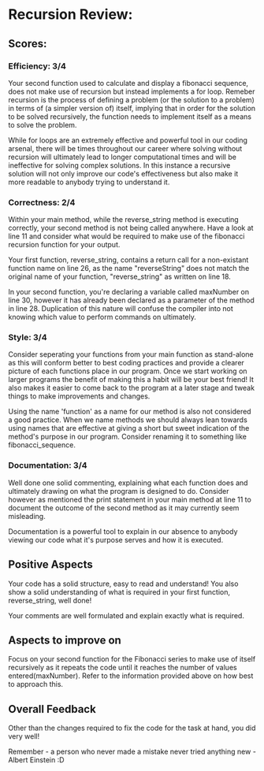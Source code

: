 # Recursion Review:

## Scores:

### **Efficiency**: 3/4

Your second function used to calculate and display a fibonacci sequence, does not make use of recursion but instead implements a for loop. Remeber recursion is the process of defining a problem (or the solution to a problem) in terms of (a simpler version of) itself, implying that in order for the solution to be solved recursively, the function needs to implement itself as a means to solve the problem.

While for loops are an extremely effective and powerful tool in our coding arsenal, there will be times throughout our career where solving without recursion will ultimately lead to longer computational times and will be ineffective for solving complex solutions. In this instance a recursive solution will not only improve our code's effectiveness but also make it more readable to anybody trying to understand it.

### **Correctness**: 2/4

Within your main method, while the reverse_string method is executing correctly, your second method is not being called anywhere. Have a look at line 11 and consider what would be required to make use of the fibonacci recursion function for your output.

Your first function, reverse_string, contains a return call for a non-existant function name on line 26, as the name "reverseString" does not match the original name of your function, "reverse_string" as written on line 18.

In your second function, you're declaring a variable called maxNumber on line 30, however it has already been declared as a parameter of the method in line 28. Duplication of this nature will confuse the compiler into not knowing which value to perform commands on ultimately.

### **Style**: 3/4

Consider seperating your functions from your main function as stand-alone as this will conform better to best coding practices and provide a clearer picture of each functions place in our program. Once we start working on larger programs the benefit of making this a habit will be your best friend! It also makes it easier to come back to the program at a later stage and tweak things to make improvements and changes.

Using the name 'function' as a name for our method is also not considered a good practice. When we name methods we should always lean towards using names that are effective at giving a short but sweet indication of the method's purpose in our program. Consider renaming it to something like fibonacci_sequence.

### **Documentation**: 3/4

Well done one solid commenting, explaining what each function does and ultimately drawing on what the program is designed to do. Consider however as mentioned the print statement in your main method at line 11 to document the outcome of the second method as it may currently seem misleading.

Documentation is a powerful tool to explain in our absence to anybody viewing our code what it's purpose serves and how it is executed.

## Positive Aspects

Your code has a solid structure, easy to read and understand! You also show a solid understanding of what is required in your first function, reverse_string, well done!

Your comments are well formulated and explain exactly what is required.

## Aspects to improve on

Focus on your second function for the Fibonacci series to make use of itself recursively as it repeats the code until it reaches the number of values entered(maxNumber).
Refer to the information provided above on how best to approach this.

## Overall Feedback

Other than the changes required to fix the code for the task at hand, you did very well! 

Remember - a person who never made a mistake never tried anything new - Albert Einstein :D
